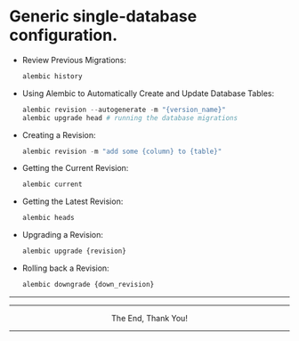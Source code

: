 # Generic single-database configuration.

- Review Previous Migrations:
    ```python
    alembic history
    ```
- Using Alembic to Automatically Create and Update Database Tables:
    ```python
    alembic revision --autogenerate -m "{version_name}"
    alembic upgrade head # running the database migrations
    ```
- Creating a Revision:
    ```python
    alembic revision -m "add some {column} to {table}"
    ```
- Getting the Current Revision:
    ```python
    alembic current
    ```
- Getting the Latest Revision:
    ```python
    alembic heads
    ```
- Upgrading a Revision:
    ```python
    alembic upgrade {revision}
    ```
- Rolling back a Revision:
    ```python
    alembic downgrade {down_revision}
    ```

---

---

<p align="center">The End, Thank You!</p>

---